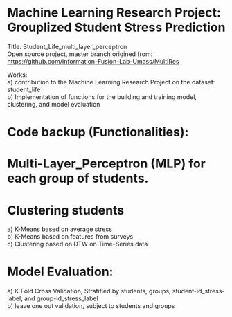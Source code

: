 # Machine Learning Research Project: Grouplized Student Stress Prediction  
Title: Student_Life_multi_layer_perceptron  
Open source project, master branch origined from: https://github.com/Information-Fusion-Lab-Umass/MultiRes 
  
Works:  
a) contribution to the Machine Learning Research Project on the dataset: student_life  
b) Implementation of functions for the building and training model, clustering, and model evaluation  

# Code backup (Functionalities):

#   Multi-Layer_Perceptron (MLP) for each group of students.
#   Clustering students
a) K-Means based on average stress  
b) K-Means based on features from surveys  
c) Clustering based on DTW on Time-Series data  
#   Model Evaluation: 
a) K-Fold Cross Validation, Stratified by students, groups, student-id_stress-label, and group-id_stress_label  
b) leave one out validation, subject to students and groups  
